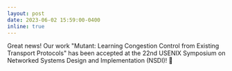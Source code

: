 ```yaml
---
layout: post
date: 2023-06-02 15:59:00-0400
inline: true
---
```


Great news! Our work "Mutant: Learning Congestion Control from Existing Transport Protocols" has been accepted at the 22nd USENIX Symposium on Networked Systems Design and Implementation (NSDI)! &#127881;